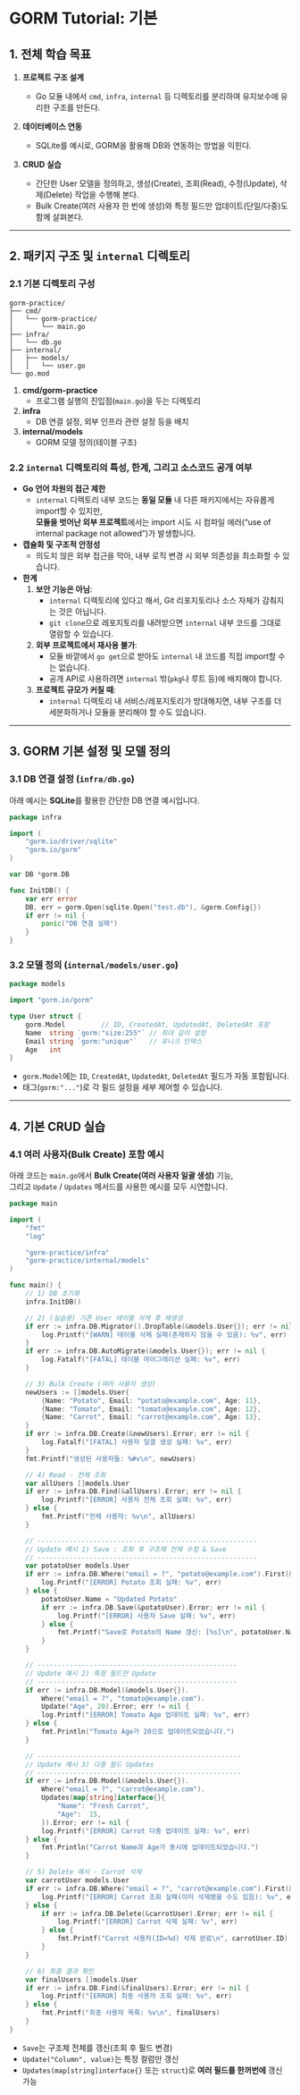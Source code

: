 # GORM Tutorial: 기본

## 1. 전체 학습 목표

1. **프로젝트 구조 설계**  
   - Go 모듈 내에서 `cmd`, `infra`, `internal` 등 디렉토리를 분리하여 유지보수에 유리한 구조를 만든다.

2. **데이터베이스 연동**  
   - SQLite를 예시로, GORM을 활용해 DB와 연동하는 방법을 익힌다.

3. **CRUD 실습**  
   - 간단한 User 모델을 정의하고, 생성(Create), 조회(Read), 수정(Update), 삭제(Delete) 작업을 수행해 본다.  
   - Bulk Create(여러 사용자 한 번에 생성)와 특정 필드만 업데이트(단일/다중)도 함께 살펴본다.

---

## 2. 패키지 구조 및 `internal` 디렉토리

### 2.1 기본 디렉토리 구성

```
gorm-practice/
├── cmd/
│   └── gorm-practice/
│       └── main.go
├── infra/
│   └── db.go
├── internal/
│   ├── models/
│   │   └── user.go
└── go.mod
```

1. **cmd/gorm-practice**  
   - 프로그램 실행의 진입점(`main.go`)을 두는 디렉토리  
2. **infra**  
   - DB 연결 설정, 외부 인프라 관련 설정 등을 배치  
3. **internal/models**  
   - GORM 모델 정의(테이블 구조)  

### 2.2 `internal` 디렉토리의 특성, 한계, 그리고 소스코드 공개 여부

- **Go 언어 차원의 접근 제한**  
  - `internal` 디렉토리 내부 코드는 **동일 모듈** 내 다른 패키지에서는 자유롭게 import할 수 있지만,  
    **모듈을 벗어난 외부 프로젝트**에서는 import 시도 시 컴파일 에러(“use of internal package not allowed”)가 발생합니다.
- **캡슐화 및 구조적 안정성**  
  - 의도치 않은 외부 접근을 막아, 내부 로직 변경 시 외부 의존성을 최소화할 수 있습니다.
- **한계**  
  1. **보안 기능은 아님**:  
     - `internal` 디렉토리에 있다고 해서, Git 리포지토리나 소스 자체가 감춰지는 것은 아닙니다.  
     - `git clone`으로 레포지토리를 내려받으면 `internal` 내부 코드를 그대로 열람할 수 있습니다.
  2. **외부 프로젝트에서 재사용 불가**:  
     - 모듈 바깥에서 `go get`으로 받아도 `internal` 내 코드를 직접 import할 수는 없습니다.  
     - 공개 API로 사용하려면 `internal` 밖(`pkg`나 루트 등)에 배치해야 합니다.
  3. **프로젝트 규모가 커질 때**:  
     - `internal` 디렉토리 내 서비스/레포지토리가 방대해지면, 내부 구조를 더 세분화하거나 모듈을 분리해야 할 수도 있습니다.

---

## 3. GORM 기본 설정 및 모델 정의

### 3.1 DB 연결 설정 (`infra/db.go`)

아래 예시는 **SQLite**를 활용한 간단한 DB 연결 예시입니다.

```go
package infra

import (
    "gorm.io/driver/sqlite"
    "gorm.io/gorm"
)

var DB *gorm.DB

func InitDB() {
    var err error
    DB, err = gorm.Open(sqlite.Open("test.db"), &gorm.Config{})
    if err != nil {
        panic("DB 연결 실패")
    }
}
```

### 3.2 모델 정의 (`internal/models/user.go`)

```go
package models

import "gorm.io/gorm"

type User struct {
    gorm.Model         // ID, CreatedAt, UpdatedAt, DeletedAt 포함
    Name  string `gorm:"size:255"` // 최대 길이 설정
    Email string `gorm:"unique"`   // 유니크 인덱스
    Age   int
}
```

- `gorm.Model`에는 `ID`, `CreatedAt`, `UpdatedAt`, `DeletedAt` 필드가 자동 포함됩니다.  
- 태그(`gorm:"..."`)로 각 필드 설정을 세부 제어할 수 있습니다.

---

## 4. 기본 CRUD 실습

### 4.1 여러 사용자(Bulk Create) 포함 예시

아래 코드는 `main.go`에서 **Bulk Create(여러 사용자 일괄 생성)** 기능,  
그리고 `Update` / `Updates` 메서드를 사용한 예시를 모두 시연합니다.

```go
package main

import (
    "fmt"
    "log"

    "gorm-practice/infra"
    "gorm-practice/internal/models"
)

func main() {
    // 1) DB 초기화
    infra.InitDB()

    // 2) (실습용) 기존 User 테이블 삭제 후 재생성
    if err := infra.DB.Migrator().DropTable(&models.User{}); err != nil {
        log.Printf("[WARN] 테이블 삭제 실패(존재하지 않을 수 있음): %v", err)
    }
    if err := infra.DB.AutoMigrate(&models.User{}); err != nil {
        log.Fatalf("[FATAL] 테이블 마이그레이션 실패: %v", err)
    }

    // 3) Bulk Create (여러 사용자 생성)
    newUsers := []models.User{
        {Name: "Potato", Email: "potato@example.com", Age: 11},
        {Name: "Tomato", Email: "tomato@example.com", Age: 12},
        {Name: "Carrot", Email: "carrot@example.com", Age: 13},
    }
    if err := infra.DB.Create(&newUsers).Error; err != nil {
        log.Fatalf("[FATAL] 사용자 일괄 생성 실패: %v", err)
    }
    fmt.Printf("생성된 사용자들: %#v\n", newUsers)

    // 4) Read - 전체 조회
    var allUsers []models.User
    if err := infra.DB.Find(&allUsers).Error; err != nil {
        log.Printf("[ERROR] 사용자 전체 조회 실패: %v", err)
    } else {
        fmt.Printf("전체 사용자: %v\n", allUsers)
    }

    // -------------------------------------------------------
    // Update 예시 1) Save : 조회 후 구조체 전체 수정 & Save
    // -------------------------------------------------------
    var potatoUser models.User
    if err := infra.DB.Where("email = ?", "potato@example.com").First(&potatoUser).Error; err != nil {
        log.Printf("[ERROR] Potato 조회 실패: %v", err)
    } else {
        potatoUser.Name = "Updated Potato"
        if err := infra.DB.Save(&potatoUser).Error; err != nil {
            log.Printf("[ERROR] 사용자 Save 실패: %v", err)
        } else {
            fmt.Printf("Save로 Potato의 Name 갱신: [%s]\n", potatoUser.Name)
        }
    }

    // --------------------------------------------------
    // Update 예시 2) 특정 필드만 Update
    // --------------------------------------------------
    if err := infra.DB.Model(&models.User{}).
        Where("email = ?", "tomato@example.com").
        Update("Age", 20).Error; err != nil {
        log.Printf("[ERROR] Tomato Age 업데이트 실패: %v", err)
    } else {
        fmt.Println("Tomato Age가 20으로 업데이트되었습니다.")
    }

    // ---------------------------------------------------
    // Update 예시 3) 다중 필드 Updates
    // ---------------------------------------------------
    if err := infra.DB.Model(&models.User{}).
        Where("email = ?", "carrot@example.com").
        Updates(map[string]interface{}{
            "Name": "Fresh Carrot",
            "Age":  15,
        }).Error; err != nil {
        log.Printf("[ERROR] Carrot 다중 업데이트 실패: %v", err)
    } else {
        fmt.Println("Carrot Name과 Age가 동시에 업데이트되었습니다.")
    }

    // 5) Delete 예시 - Carrot 삭제
    var carrotUser models.User
    if err := infra.DB.Where("email = ?", "carrot@example.com").First(&carrotUser).Error; err != nil {
        log.Printf("[ERROR] Carrot 조회 실패(이미 삭제됐을 수도 있음): %v", err)
    } else {
        if err := infra.DB.Delete(&carrotUser).Error; err != nil {
            log.Printf("[ERROR] Carrot 삭제 실패: %v", err)
        } else {
            fmt.Printf("Carrot 사용자(ID=%d) 삭제 완료\n", carrotUser.ID)
        }
    }

    // 6) 최종 결과 확인
    var finalUsers []models.User
    if err := infra.DB.Find(&finalUsers).Error; err != nil {
        log.Printf("[ERROR] 최종 사용자 조회 실패: %v", err)
    } else {
        fmt.Printf("최종 사용자 목록: %v\n", finalUsers)
    }
}
```

- `Save`는 구조체 전체를 갱신(조회 후 필드 변경)  
- `Update("Column", value)`는 특정 컬럼만 갱신  
- `Updates(map[string]interface{}` 또는 `struct`)로 **여러 필드를 한꺼번에** 갱신 가능

